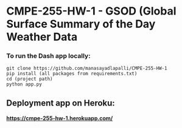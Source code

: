 # CMPE-255-HW-1 - GSOD (Global Surface Summary of the Day Weather Data

### To run the Dash app locally:
```
git clone https://github.com/manasayadlapalli/CMPE-255-HW-1
pip install (all packages from requirements.txt)
cd (project path)
python app.py
```


## Deployment app on Heroku:
#### https://cmpe-255-hw-1.herokuapp.com/
